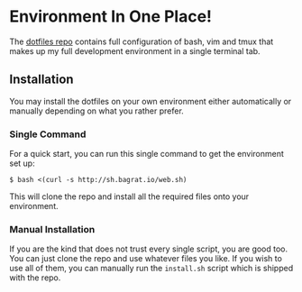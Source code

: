 Environment In One Place!
=========================

The [dotfiles repo](https://github.com/bagrat/dotfiles) contains full configuration of bash, vim and tmux that makes
up my full development environment in a single terminal tab.

## Installation

You may install the dotfiles on your own environment either automatically or
manually depending on what you rather prefer.

### Single Command

For a quick start, you can run this single command to get the environment set
up:

```
$ bash <(curl -s http://sh.bagrat.io/web.sh)
```

This will clone the repo and install all the required files onto your
environment.

### Manual Installation

If you are the kind that does not trust every single script, you are good too.
You can just clone the repo and use whatever files you like. If you wish to use
all of them, you can manually run the `install.sh` script which is shipped with
the repo.
